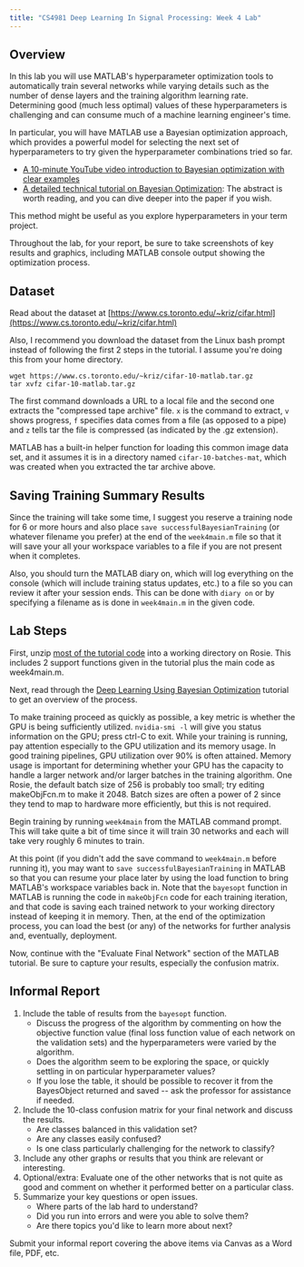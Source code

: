 ```yaml
---
title: "CS4981 Deep Learning In Signal Processing: Week 4 Lab"
---
```


## Overview

In this lab you will use MATLAB's hyperparameter optimization tools to automatically train several networks while varying details such as the number of dense layers and the training algorithm learning rate. Determining good (much less optimal) values of these hyperparameters is challenging and can consume much of a machine learning engineer's time.

In particular, you will have MATLAB use a Bayesian optimization approach, which provides a powerful model for selecting the next set of hyperparameters to try given the hyperparameter combinations tried so far.

* [A 10-minute YouTube video introduction to Bayesian optimization with clear examples](https://www.youtube.com/watch?v=M-NTkxfd7-8)
* [A detailed technical tutorial on Bayesian Optimization](https://arxiv.org/abs/1807.02811): The abstract is worth reading, and you can dive deeper into the paper if you wish.

This method might be useful as you explore hyperparameters in your term project.

Throughout the lab, for your report, be sure to take screenshots of key results and graphics, including MATLAB console output showing the optimization process.

## Dataset

Read about the dataset at [https://www.cs.toronto.edu/~kriz/cifar.html](https://www.cs.toronto.edu/~kriz/cifar.html)

Also, I recommend you download the dataset from the Linux bash prompt instead of following the first 2 steps in the tutorial. I assume you're doing this from your home directory.

    wget https://www.cs.toronto.edu/~kriz/cifar-10-matlab.tar.gz
    tar xvfz cifar-10-matlab.tar.gz

The first command downloads a URL to a local file and the second one extracts the "compressed tape archive" file. `x` is the command to extract, `v` shows progress, `f` specifies data comes from a file (as opposed to a pipe) and `z` tells tar the file is compressed (as indicated by the .gz extension).

MATLAB has a built-in helper function for loading this common image data set, and it assumes it is in a directory named `cifar-10-batches-mat`, which was created when you extracted the tar archive above.

## Saving Training Summary Results

Since the training will take some time, I suggest you reserve a training node for 6 or more hours and also place `save successfulBayesianTraining` (or whatever filename you prefer) at the end of the `week4main.m` file so that it will save your all your workspace variables to a file if you are not present when it completes.

Also, you should turn the MATLAB diary on, which will log everything on the console (which will include training status updates, etc.) to a file so you can review it after your session ends. This can be done with `diary on` or by specifying a filename as is done in `week4main.m` in the given code.

## Lab Steps

First, unzip [most of the tutorial code](week4lab.zip) into a working directory on Rosie. This includes 2 support functions given in the tutorial plus the main code as week4main.m.

Next, read through the [Deep Learning Using Bayesian Optimization](https://www.mathworks.com/help/deeplearning/ug/deep-learning-using-bayesian-optimization.html) tutorial to get an overview of the process.

To make training proceed as quickly as possible, a key metric is whether the GPU is being sufficiently utilized. `nvidia-smi -l` will give you status information on the GPU; press ctrl-C to exit. While your training is running, pay attention especially to the GPU utilization and its memory usage. In good training pipelines, GPU utilization over 90% is often attained. Memory usage is important for determining whether your GPU has the capacity to handle a larger network and/or larger batches in the training algorithm. One Rosie, the default batch size of 256 is probably too small; try editing makeObjFcn.m to make it 2048. Batch sizes are often a power of 2 since they tend to map to hardware more efficiently, but this is not required.

Begin training by running `week4main` from the MATLAB command prompt. This will take quite a bit of time since it will train 30 networks and each will take very roughly 6 minutes to train.

At this point (if you didn't add the save command to `week4main.m` before running it), you may want to `save successfulBayesianTraining` in MATLAB so that you can resume your place later by using the load function to bring MATLAB's workspace variables back in. Note that the `bayesopt` function in MATLAB is running the code in `makeObjFcn` code for each training iteration, and that code is saving each trained network to your working directory instead of keeping it in memory. Then, at the end of the optimization process, you can load the best (or any) of the networks for further analysis and, eventually, deployment.

Now, continue with the "Evaluate Final Network" section of the MATLAB tutorial. Be sure to capture your results, especially the confusion matrix.

## Informal Report

1. Include the table of results from the `bayesopt` function.
   * Discuss the progress of the algorithm by commenting on how the objective function value (final loss function value of each network on the validation sets) and the hyperparameters were varied by the algorithm.
   * Does the algorithm seem to be exploring the space, or quickly settling in on particular hyperparameter values?
   * If you lose the table, it should be possible to recover it from the BayesObject returned and saved -- ask the professor for assistance if needed.
1. Include the 10-class confusion matrix for your final network and discuss the results.
   * Are classes balanced in this validation set?
   * Are any classes easily confused?
   * Is one class particularly challenging for the network to classify?
1. Include any other graphs or results that you think are relevant or interesting.
1. Optional/extra: Evaluate one of the other networks that is not quite as good and comment on whether it performed better on a particular class.
1. Summarize your key questions or open issues.
   * Where parts of the lab hard to understand?
   * Did you run into errors and were you able to solve them?
   * Are there topics you'd like to learn more about next?

Submit your informal report covering the above items via Canvas as a Word file, PDF, etc.